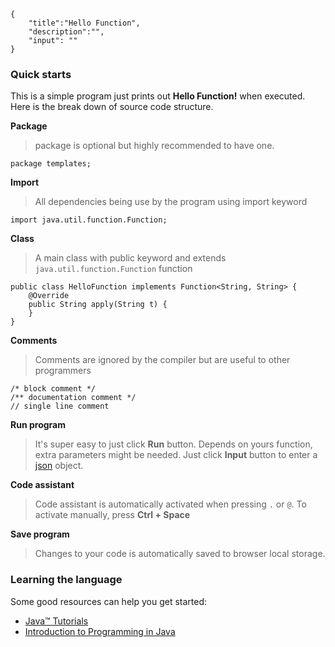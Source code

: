 ```javax-meta
{
    "title":"Hello Function",
    "description":"",
    "input": ""
}
```
### Quick starts
This is a simple program just prints out **Hello Function!** when executed. Here is the break down of source code structure.

**Package**
>package is optional but highly recommended to have one.

```
package templates;
```

**Import**
>All dependencies being use by the program using import keyword

```
import java.util.function.Function;
```

**Class**
>A main class with public keyword and extends `java.util.function.Function` function

```
public class HelloFunction implements Function<String, String> {
    @Override
    public String apply(String t) {
    }
}
```

**Comments**
>Comments are ignored by the compiler but are useful to other programmers

```
/* block comment */
/** documentation comment */
// single line comment
```

**Run program**
>It's super easy to just click **Run** button. Depends on yours function, extra parameters might be needed. Just click **Input** button to enter a [json](https://www.json.org) object.

**Code assistant**
>Code assistant is automatically activated when pressing `.` or `@`. To activate manually, press **Ctrl + Space**

**Save program**
>Changes to your code is automatically saved to browser local storage.

### Learning the language
Some good resources can help you get started:

* [Java™ Tutorials](https://docs.oracle.com/javase/tutorial/java/nutsandbolts/index.html)
* [Introduction to Programming in Java](https://introcs.cs.princeton.edu/java/home)